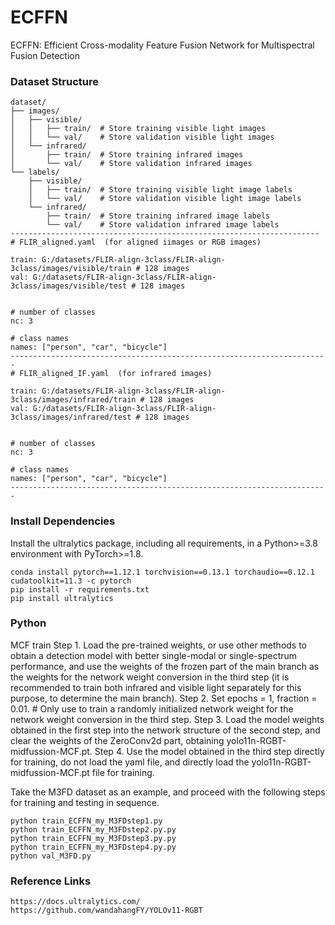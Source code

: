 # ECFFN
ECFFN: Efficient Cross-modality Feature Fusion Network for Multispectral Fusion Detection


### Dataset Structure

```
dataset/
├── images/
│   ├── visible/
│   │   ├── train/  # Store training visible light images
│   │   └── val/    # Store validation visible light images
│   └── infrared/
│       ├── train/  # Store training infrared images
│       └── val/    # Store validation infrared images
└── labels/
    ├── visible/
    │   ├── train/  # Store training visible light image labels
    │   └── val/    # Store validation visible light image labels
    └── infrared/
        ├── train/  # Store training infrared image labels
        └── val/    # Store validation infrared image labels
---------------------------------------------------------------------
# FLIR_aligned.yaml  (for aligned iimages or RGB images)

train: G:/datasets/FLIR-align-3class/FLIR-align-3class/images/visible/train # 128 images
val: G:/datasets/FLIR-align-3class/FLIR-align-3class/images/visible/test # 128 images


# number of classes
nc: 3

# class names
names: ["person", "car", "bicycle"]
-----------------------------------------------------------------------
# FLIR_aligned_IF.yaml  (for infrared images)

train: G:/datasets/FLIR-align-3class/FLIR-align-3class/images/infrared/train # 128 images
val: G:/datasets/FLIR-align-3class/FLIR-align-3class/images/infrared/test # 128 images


# number of classes
nc: 3

# class names
names: ["person", "car", "bicycle"]
-----------------------------------------------------------------------

```

### Install Dependencies
Install the ultralytics package, including all requirements, in a Python>=3.8 environment with PyTorch>=1.8.
```
conda install pytorch==1.12.1 torchvision==0.13.1 torchaudio==0.12.1 cudatoolkit=11.3 -c pytorch
pip install -r requirements.txt
pip install ultralytics
```

### Python
MCF train
Step 1. Load the pre-trained weights, or use other methods to obtain a detection model with better single-modal or single-spectrum performance, and use the weights of the frozen part of the main branch as the weights for the network weight conversion in the third step (it is recommended to train both infrared and visible light separately for this purpose, to determine the main branch).
Step 2. Set epochs = 1, fraction = 0.01. # Only use to train a randomly initialized network weight for the network weight conversion in the third step.
Step 3. Load the model weights obtained in the first step into the network structure of the second step, and clear the weights of the ZeroConv2d part, obtaining yolo11n-RGBT-midfussion-MCF.pt.
Step 4. Use the model obtained in the third step directly for training, do not load the yaml file, and directly load the yolo11n-RGBT-midfussion-MCF.pt file for training.

Take the M3FD dataset as an example, and proceed with the following steps for training and testing in sequence.        
```
python train_ECFFN_my_M3FDstep1.py
python train_ECFFN_my_M3FDstep2.py.py
python train_ECFFN_my_M3FDstep3.py.py
python train_ECFFN_my_M3FDstep4.py.py
python val_M3FD.py
```

### Reference Links
```
https://docs.ultralytics.com/
https://github.com/wandahangFY/YOLOv11-RGBT
```
